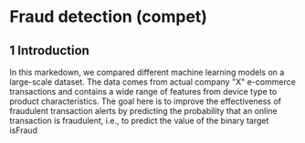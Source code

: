 # Fraud detection (compet)

## 1 Introduction
In this markedown, we compared different machine learning models on a large-scale dataset. The data comes from actual company "X"  e-commerce transactions and contains a wide range of features from device type to product characteristics. The goal here is to improve the effectiveness of fraudulent transaction alerts by predicting the probability that an online transaction is fraudulent, i.e., to predict the value of the binary target isFraud



